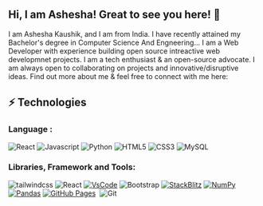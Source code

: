 ## Hi, I am Ashesha! Great to see you here! 👋


I am Ashesha Kaushik, and I am from India. I have recently attained my Bachelor's degree in Computer Science And Engneering... I am a Web Developer with experience building open source intreactive web developmnet projects. I am a tech enthusiast & an open-source advocate. I am always open to collaborating on projects and innovative/disruptive ideas. Find out more about me & feel free to connect with me here:

## ⚡ Technologies

### Language :
![React](https://img.shields.io/badge/-React-black?style=flat-square&logo=React)
![Javascript](https://img.shields.io/badge/-Javascript-black?style=flat-square&logo=Javascript)
![Python](https://img.shields.io/badge/-Python-black?style=flat-square&logo=Python)
![HTML5](https://img.shields.io/badge/-HTML5-E34F26?style=flat-square&logo=html5&logoColor=white)
![CSS3](https://img.shields.io/badge/-CSS3-1572B6?style=flat-square&logo=css3)
![MySQL](https://img.shields.io/badge/-MySQL-black?style=flat-square&logo=mysql)

### Libraries, Framework and Tools:
![tailwindcss](https://img.shields.io/badge/-tailwindcss-black?style=flat-square&logo=tailwindcss)
![React](https://img.shields.io/badge/-React-black?style=flat-square&logo=React)
<a href="#"><img alt="VsCode" src="https://img.shields.io/badge/VsCode%20-%23013243.svg?logo=VsCode&logoColor=white"></a>
![Bootstrap](https://img.shields.io/badge/-Bootstrap-563D7C?style=flat-square&logo=bootstrap)
<a href="#"><img alt="StackBlitz" src="https://img.shields.io/badge/StackBlitz%20-%23013243.svg?logo=StackBlitz&logoColor=white"></a>
<a href="#"><img alt="NumPy" src="https://img.shields.io/badge/Numpy%20-%23013243.svg?logo=numpy&logoColor=white"></a>
<a href="#"><img alt="Pandas" src="https://img.shields.io/badge/Pandas%20-%23150458.svg?logo=pandas&logoColor=white"></a>
<a href="#"><img alt="GitHub Pages" src="https://img.shields.io/badge/GitHub%20Pages-%23327FC7.svg?logo=github&logoColor=white"></a>
<a href="#"><img alt="" src="https://img.shields.io/badge/Heroku%20-%23430098.svg?logo=heroku&logoColor=white"></a>
![Git](https://img.shields.io/badge/-Git-black?style=flat-square&logo=git)
